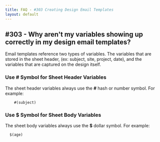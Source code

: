 ```yaml
---
title: FAQ - #303 Creating Design Email Templates
layout: default
---
```


## #303 - Why aren't my variables showing up correctly in my design email templates?

Email templates reference two types of variables. The variables that are stored in the sheet header, (ex: subject, site, project, date), and the variables that are captured on the design itself.

### Use <b>#</b> Symbol for Sheet Header Variables

The sheet header variables always use the <b>#</b> hash or number symbol. For example:

```
    #(subject)
```

### Use <b>$</b> Symbol for Sheet Body Variables

The sheet body variables always use the <b>$</b> dollar symbol. For example:

```
  $(age)
```
